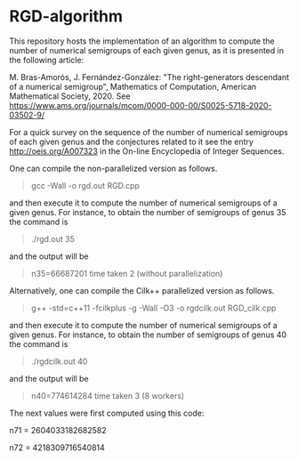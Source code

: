 # RGD-algorithm

This repository hosts the implementation of an algorithm to compute the number of numerical semigroups of each given genus, as it is presented in the following article:

M. Bras-Amorós, J. Fernández-González: "The right-generators descendant of a numerical semigroup", Mathematics of Computation, American Mathematical Society, 2020. See https://www.ams.org/journals/mcom/0000-000-00/S0025-5718-2020-03502-9/

For a quick survey on the sequence of the number of numerical semigroups of each given genus and the conjectures related to it see the entry http://oeis.org/A007323 in the On-line Encyclopedia of Integer Sequences.

One can compile the non-parallelized version as follows.

> gcc -Wall -o rgd.out RGD.cpp

and then execute it to compute the number of numerical semigroups of a given genus.
For instance, to obtain the number of semigroups of genus 35 the command is

> ./rgd.out 35

and the output will be

> n35=66687201
> time taken 2 (without parallelization)


Alternatively, one can compile the Cilk++ parallelized version as follows.

> g++ -std=c++11 -fcilkplus -g -Wall -O3 -o rgdcilk.out RGD_cilk.cpp

and then execute it to compute the number of numerical semigroups of a given genus.
For instance, to obtain the number of semigroups of genus 40 the command is

> ./rgdcilk.out 40

and the output will be

> n40=774614284
> time taken 3 (8 workers)


The next values were first computed using this code:

n71 = 2604033182682582

n72 = 4218309716540814
